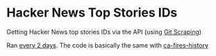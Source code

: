 # Hacker News Top Stories IDs

Getting Hacker News top stories IDs via the API (using [Git Scraping](https://simonwillison.net/2020/Oct/9/git-scraping/))

Ran [every 2 days](https://stackoverflow.com/a/4708559/8996974). The code is basically the same with [ca-fires-history](https://github.com/simonw/ca-fires-history)

